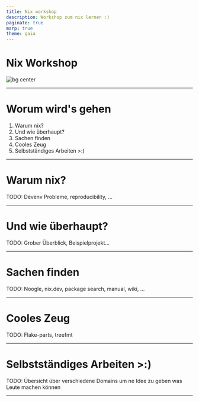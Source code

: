 ```yaml
---
title: Nix workshop
description: Workshop zum nix lernen :)
paginate: true
marp: true
theme: gaia
---
```


<!-- _class: lead -->

# Nix Workshop

![bg center](https://raw.githubusercontent.com/NixOS/nixos-artwork/refs/heads/master/logo/nix-snowflake-colours.svg)

---

# Worum wird's gehen

1. Warum nix?
2. Und wie überhaupt?
3. Sachen finden
4. Cooles Zeug
5. Selbstständiges Arbeiten >:)

---

# Warum nix?

TODO: Devenv Probleme, reproducibility, ...

---

# Und wie überhaupt?

TODO: Grober Überblick, Beispielprojekt...

---

# Sachen finden

TODO: Noogle, nix.dev, package search, manual, wiki, ...

---

# Cooles Zeug

TODO: Flake-parts, treefmt

---

# Selbstständiges Arbeiten >:)

TODO: Übersicht über verschiedene Domains um ne Idee zu geben was Leute machen können

---
